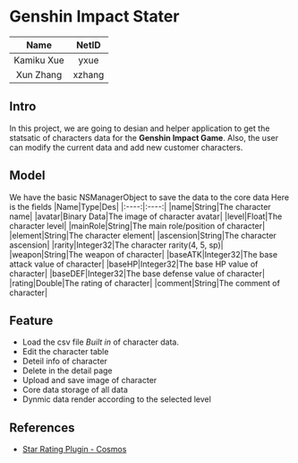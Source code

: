 # Genshin Impact Stater

|Name|NetID|
|:---:|:---:|
|Kamiku Xue|yxue|
|Xun Zhang|xzhang|

## Intro
In this project, we are going to desian and helper application to get the statsatic of characters data for the **Genshin Impact Game**. Also, the user can modify the current data and add new customer characters.

## Model
We have the basic NSManagerObject to save the data to the core data
Here is the fields
|Name|Type|Des|
|:----:|:----:|
|name|String|The character name|
|avatar|Binary Data|The image of character avatar|
|level|Float|The character level|
|mainRole|String|The main role/position of character|
|element|String|The character element|
|ascension|String|The character ascension|
|rarity|Integer32|The character rarity(4, 5, sp)|
|weapon|String|The weapon of character|
|baseATK|Integer32|The base attack value of character|
|baseHP|Integer32|The base HP value of character|
|baseDEF|Integer32|The base defense value of character|
|rating|Double|The rating of character|
|comment|String|The comment of character|

## Feature
- Load the csv file *Built in* of character data.
- Edit the character table
- Deteil info of character
- Delete in the detail page
- Upload and save image of character
- Core data storage of all data
- Dynmic data render according to the selected level

## References
- [Star Rating Plugin - Cosmos](https://github.com/evgenyneu/Cosmos#:~:text=This%20is%20a%20UI%20control,those%20inescapable%201%2Dstar%20reviews!)



